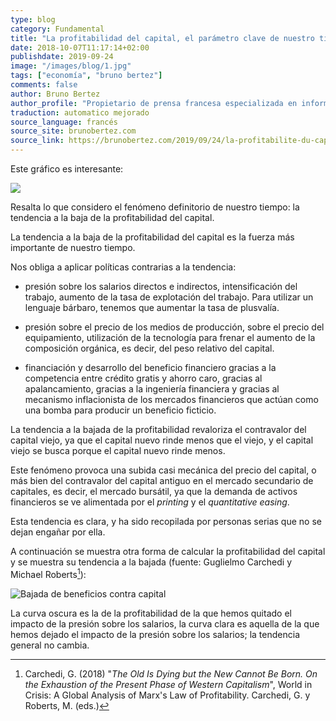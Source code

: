 ```yaml
---
type: blog
category: Fundamental
title: "La profitabilidad del capital, el parámetro clave de nuestro tiempo"
date: 2018-10-07T11:17:14+02:00
publishdate: 2019-09-24
image: "/images/blog/1.jpg"
tags: ["economía", "bruno bertez"]
comments: false
author: Bruno Bertez
author_profile: "Propietario de prensa francesa especializada en información financiera. Como director de un grupo de prensa especializado en economía y finanzas, fundó el diario La Tribune. Escribe regularmente en el diario económico suizo L'Agefi. Es bloguero habitual en los sitios web de noticias Blog à Lupus, brunobertez.com, Atlantico y Lesobservateurs.ch."
traduction: automatico mejorado
source_language: francés
source_site: brunobertez.com
source_link: https://brunobertez.com/2019/09/24/la-profitabilite-du-capital-le-parametre-clef-de-notre-epoque
---
```


Este gráfico es interesante:

![](https://pbs.twimg.com/media/EFE7YtnXsAk0-zC?format=png&name=small)

Resalta lo que considero el fenómeno definitorio de nuestro tiempo: la tendencia a la baja de la profitabilidad del capital.

La tendencia a la baja de la profitabilidad del capital es la fuerza más importante de nuestro tiempo.

Nos obliga a aplicar políticas contrarias a la tendencia:

- presión sobre los salarios directos e indirectos, intensificación del trabajo, aumento de la tasa de explotación del trabajo. Para utilizar un lenguaje bárbaro, tenemos que aumentar la tasa de plusvalía.

- presión sobre el precio de los medios de producción, sobre el precio del equipamiento, utilización de la tecnología para frenar el aumento de la composición orgánica, es decir, del peso relativo del capital.

- financiación y desarrollo del beneficio financiero gracias a la competencia entre crédito gratis y ahorro caro, gracias al apalancamiento, gracias a la ingeniería financiera y gracias al mecanismo inflacionista de los mercados financieros que actúan como una bomba para producir un beneficio ficticio.

La tendencia a la bajada de la profitabilidad revaloriza el contravalor del capital viejo, ya que el capital nuevo rinde menos que el viejo, y el capital viejo se busca porque el capital nuevo rinde menos.

Este fenómeno provoca una subida casi mecánica del precio del capital, o más bien del contravalor del capital antiguo en el mercado secundario de capitales, es decir, el mercado bursátil, ya que la demanda de activos financieros se ve alimentada por el *printing* y el *quantitative easing*.

Esta tendencia es clara, y ha sido recopilada por personas serias que no se dejan engañar por ella.

A continuación se muestra otra forma de calcular la profitabilidad del capital y se muestra su tendencia a la bajada (fuente: Guglielmo Carchedi y Michael Roberts[^1]):

![Bajada de beneficios contra capital](https://thenextrecession.files.wordpress.com/2017/09/carchedi-1.png)

La curva oscura es la de la profitabilidad de la que hemos quitado el impacto de la presión sobre los salarios, la curva clara es aquella de la que hemos dejado el impacto de la presión sobre los salarios; la tendencia general no cambia.

[^1]: Carchedi, G. (2018) "_The Old Is Dying but the New Cannot Be Born. On the Exhaustion of the Present Phase of Western Capitalism_", World in Crisis: A Global Analysis of Marx's Law of Profitability. Carchedi, G. y Roberts, M. (eds.)
